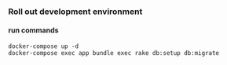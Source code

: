 ### Roll out development environment
#### run commands
```
docker-compose up -d
docker-compose exec app bundle exec rake db:setup db:migrate
```